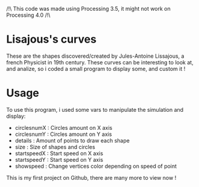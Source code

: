 /!\ This code was made using Processing 3.5, it might not work on Processing 4.0 /!\

# Lisajous's curves
These are the shapes discovered/created by Jules-Antoine Lissajous, a french Physicist in 19th century.
These curves can be interesting to look at, and analize, so i coded a small program to display some, and custom it !

# Usage
To use this program, i used some vars to manipulate the simulation and display:
- circlesnumX : Circles amount on X axis
- circlesnumY : Circles amount on Y axis
- details : Amount of points to draw each shape
- size : Size of shapes and circles
- startspeedX : Start speed on X axis
- startspeedY : Start speed on Y axis
- showspeed : Change vertices color depending on speed of point

This is my first project on Github, there are many more to view now !
